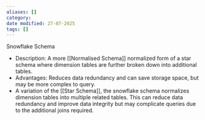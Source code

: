 ```yaml
---
aliases: []
category:
date modified: 27-07-2025
tags: []
---
```

Snowflake Schema
   - Description: A more [[Normalised Schema]] normalized form of a star schema where dimension tables are further broken down into additional tables.
   - Advantages: Reduces data redundancy and can save storage space, but may be more complex to query.
   - A variation of the [[Star Schema]], the snowflake schema normalizes dimension tables into multiple related tables. This can reduce data redundancy and improve data integrity but may complicate queries due to the additional joins required.